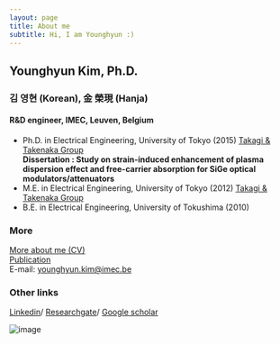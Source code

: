 ```yaml
---
layout: page
title: About me
subtitle: Hi, I am Younghyun :)
---
```


## Younghyun Kim, Ph.D.
### 김 영현 (Korean), 金 榮現 (Hanja)

#### R&D engineer, IMEC, Leuven, Belgium 

- Ph.D. in Electrical Engineering, University of Tokyo (2015) [Takagi & Takenaka Group](http://www.mosfet.k.u-tokyo.ac.jp/index-e.html)  
   **Dissertation : Study on strain-induced enhancement of plasma dispersion effect and free-carrier absorption for SiGe optical modulators/attenuators**
- M.E. in Electrical Engineering, University of Tokyo (2012) [Takagi & Takenaka Group](http://www.mosfet.k.u-tokyo.ac.jp/index-e.html)  
- B.E. in Electrical Engineering, University of Tokushima (2010)

### More
[More about me (CV)](https://yh2424.github.io/cv)  
[Publication](https://yh2424.github.io/publication)  
E-mail: younghyun.kim@imec.be

### Other links
[Linkedin](https://www.linkedin.com/in/younghyun-kim-6806b5119)/
[Researchgate](https://www.researchgate.net/profile/Younghyun_Kim4)/
[Google scholar](https://scholar.google.com/citations?user=-X-RZCgAAAAJ&hl=en)

![image](https://user-images.githubusercontent.com/32427749/72687864-647b5880-3b02-11ea-958b-3324cf14382e.png)


